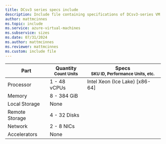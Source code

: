 ```yaml
---
title: DCsv3 series specs include
description: Include file containing specifications of DCsv3-series VM sizes.
author: mattmcinnes
ms.topic: include
ms.service: azure-virtual-machines
ms.subservice: sizes
ms.date: 07/31/2024
ms.author: mattmcinnes
ms.reviewer: mattmcinnes
ms.custom: include file
---
```

| Part | Quantity <br><sup>Count Units | Specs <br><sup>SKU ID, Performance Units, etc.  |
|---|---|---|
| Processor      | 1 - 48 vCPUs       | Intel Xeon (Ice Lake) [x86-64]                               |
| Memory         | 8 - 384 GiB          |                                  |
| Local Storage  | None           |                                |
| Remote Storage | 4 - 32 Disks    |    |
| Network        | 2 - 8 NICs          |                         |
| Accelerators   | None              |                                   |
